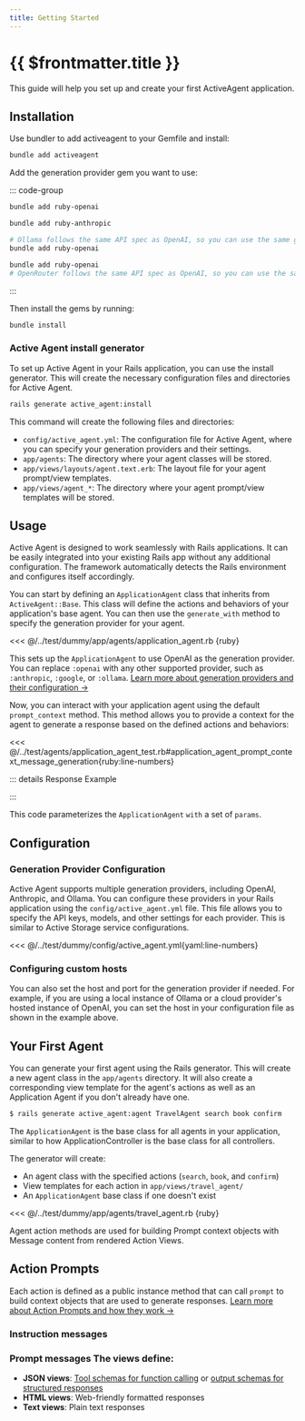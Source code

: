 ```yaml
---
title: Getting Started
---
```

# {{ $frontmatter.title }}

This guide will help you set up and create your first ActiveAgent application.

## Installation

Use bundler to add activeagent to your Gemfile and install:

```bash
bundle add activeagent
```

Add the generation provider gem you want to use:

::: code-group

```bash [OpenAI]
bundle add ruby-openai
```

```bash [Anthropic]
bundle add ruby-anthropic
```

```bash [Ollama]
# Ollama follows the same API spec as OpenAI, so you can use the same gem.
bundle add ruby-openai
```

```bash [OpenRouter]
bundle add ruby-openai
# OpenRouter follows the same API spec as OpenAI, so you can use the same gem.
```

:::

Then install the gems by running:

```bash
bundle install
```
### Active Agent install generator
To set up Active Agent in your Rails application, you can use the install generator. This will create the necessary configuration files and directories for Active Agent.

```bash
rails generate active_agent:install
```
This command will create the following files and directories:
- `config/active_agent.yml`: The configuration file for Active Agent, where you can specify your generation providers and their settings.
- `app/agents`: The directory where your agent classes will be stored.
- `app/views/layouts/agent.text.erb`: The layout file for your agent prompt/view templates.
- `app/views/agent_*`: The directory where your agent prompt/view templates will be stored.

## Usage
Active Agent is designed to work seamlessly with Rails applications. It can be easily integrated into your existing Rails app without any additional configuration. The framework automatically detects the Rails environment and configures itself accordingly.

You can start by defining an `ApplicationAgent` class that inherits from `ActiveAgent::Base`. This class will define the actions and behaviors of your application's base agent. You can then use the `generate_with` method to specify the generation provider for your agent.

<<< @/../test/dummy/app/agents/application_agent.rb {ruby}

This sets up the `ApplicationAgent` to use OpenAI as the generation provider. You can replace `:openai` with any other supported provider, such as `:anthropic`, `:google`, or `:ollama`. [Learn more about generation providers and their configuration →](/docs/framework/generation-provider)

Now, you can interact with your application agent using the default `prompt_context` method. This method allows you to provide a context for the agent to generate a response based on the defined actions and behaviors:

<<< @/../test/agents/application_agent_test.rb#application_agent_prompt_context_message_generation{ruby:line-numbers}

::: details Response Example
<!-- @include: @/parts/examples/application-agent-test.rb-test-it-renders-a-prompt-with-an-plain-text-message-and-generates-a-response.md -->
:::

This code parameterizes the `ApplicationAgent` `with` a set of `params`.

## Configuration
### Generation Provider Configuration
Active Agent supports multiple generation providers, including OpenAI, Anthropic, and Ollama. You can configure these providers in your Rails application using the `config/active_agent.yml` file. This file allows you to specify the API keys, models, and other settings for each provider. This is similar to Active Storage service configurations.

<<< @/../test/dummy/config/active_agent.yml{yaml:line-numbers}

### Configuring custom hosts
You can also set the host and port for the generation provider if needed. For example, if you are using a local instance of Ollama or a cloud provider's hosted instance of OpenAI, you can set the host in your configuration file as shown in the example above.

## Your First Agent
You can generate your first agent using the Rails generator. This will create a new agent class in the `app/agents` directory. It will also create a corresponding view template for the agent's actions as well as an Application Agent if you don't already have one. 

```bash
$ rails generate active_agent:agent TravelAgent search book confirm
```
The `ApplicationAgent` is the base class for all agents in your application, similar to how ApplicationController is the base class for all controllers.

The generator will create:
- An agent class with the specified actions (`search`, `book`, and `confirm`)
- View templates for each action in `app/views/travel_agent/`
- An `ApplicationAgent` base class if one doesn't exist

<<< @/../test/dummy/app/agents/travel_agent.rb {ruby}

Agent action methods are used for building Prompt context objects with Message content from rendered Action Views.

## Action Prompts

Each action is defined as a public instance method that can call `prompt` to build context objects that are used to generate responses. [Learn more about Action Prompts and how they work →](/docs/action-prompt/prompts)

### Instruction messages
### Prompt messages The views define:
- **JSON views**: [Tool schemas for function calling](/docs/action-prompt/tools) or [output schemas for structured responses](/docs/active-agent/structured-output)
- **HTML views**: Web-friendly formatted responses  
- **Text views**: Plain text responses
